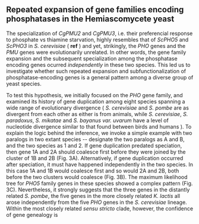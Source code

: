 ## Repeated expansion of gene families encoding phosphatases in the Hemiascomycete yeast

The specialization of _CgPMU2_ and _CgPMU3_, i.e. their preferencial response to phosphate vs thiamine starvation, highly resembles that of _ScPHO5_ and _ScPHO3_ in _S. cerevisiae_ ( __ref__ ) and yet, strikingly, the _PHO_ genes and the _PMU_ genes were evolutionarily unrelated. In other words, the gene family expansion and the subsequent specialization among the phosphatase encoding genes ocurred _independently_ in these two species. This led us to investigate whether such repeated expansion and subfunctionalization of phosphatase-encoding genes is a general pattern among a diverse group of yeast species.

To test this hypothesis, we initially focused on the _PHO_ gene family, and examined its history of gene duplication among eight species spanning a wide range of evolutionary divergence ( _S. cerevisiae_ and _S. pombe_ are as divergent from each other as either is from animals, while _S. cerevisiae_, _S. paradoxus_, _S. mikatae_ and _S. bayanus var. uvarum_ have a level of nucleotide divergence similar to that found between birds and humans ). To explain the logic behind the inference, we invoke a simple example with two paralogs in two extant species -- designate the two paralogs as A and B, and the two species as 1 and 2. If gene duplication predated speciation, then gene 1A and 2A should coalesce first before they were joined by the cluster of 1B and 2B (Fig. 3A). Alternatively, if gene duplication occurred after speciation, it must have happened independently in the two species. In this case 1A and 1B would coalesce first and so would 2A and 2B, both before the two clusters would coalesce (Fig. 3B). The maximum likelihood tree for _PHO5_ family genes in these species showed a complex pattern (Fig. 3C). Nevertheless, it strongly suggests that the three genes in the distantly related _S. pombe_, the five genes in the more closely related _K. lactis_ all arose independently from the five _PHO_ genes in the _S. cerevisiae_ lineage. Within the most closely related _sensu stricto_ clade, however, the confidence of gene genealogy is  
